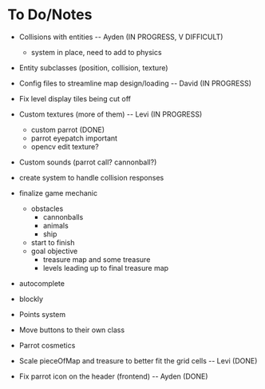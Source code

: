 # To Do/Notes
- Collisions with entities -- Ayden (IN PROGRESS, V DIFFICULT)
  - system in place, need to add to physics
- Entity subclasses	(position, collision, texture)
- Config files to streamline map design/loading -- David (IN PROGRESS)
- Fix level display tiles being cut off
- Custom textures (more of them) -- Levi (IN PROGRESS)
  - custom parrot (DONE)
  - parrot eyepatch important
  - opencv edit texture?
- Custom sounds (parrot call? cannonball?)
- create system to handle collision responses
- finalize game mechanic
  - obstacles
    - cannonballs
    - animals
    - ship
  - start to finish
  - goal objective
    - treasure map and some treasure
    - levels leading up to final treasure map
- autocomplete
- blockly

- Points system
- Move buttons to their own class
- Parrot cosmetics

- Scale pieceOfMap and treasure to better fit the grid cells -- Levi (DONE)
- Fix parrot icon on the header (frontend) -- Ayden (DONE) 